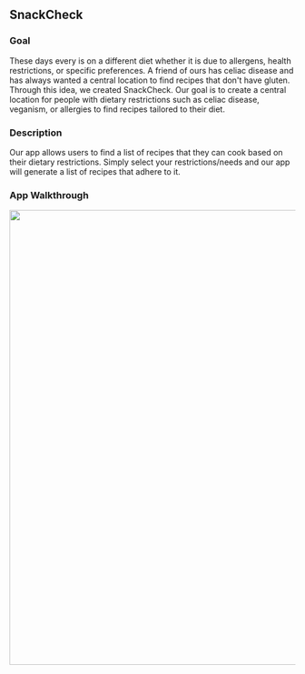 ## SnackCheck

### Goal

  These days every is on a different diet whether it is due to allergens, health restrictions, or specific preferences.  A friend of ours has celiac disease and has always wanted a central location to find recipes that don't have gluten. Through this idea, we created SnackCheck. Our goal is to create a central location for people with dietary restrictions such as celiac disease, veganism, or allergies to find recipes tailored to their diet.

### Description

  Our app allows users to find a list of recipes that they can cook based on their dietary restrictions.  Simply select your restrictions/needs and our app will generate a list of recipes that adhere to it.

### App Walkthrough

<img src="https://github.com/ELK75/SnackCheck/blob/master/demoWithOverlay.gif" width=800 align="center"><br>
